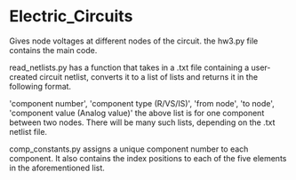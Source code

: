 # Electric_Circuits
Gives node voltages at different nodes of the circuit. 
the hw3.py file contains the main code. 

read_netlists.py has a function that takes in a .txt file containing a user-created circuit netlist, converts it to a list of lists
and returns it in the following format. 

'component number', 'component type (R/VS/IS)', 'from node', 'to node', 'component value (Analog value)' 
the above list is for one component between two nodes. There will be many such lists, depending on the .txt netlist file. 

comp_constants.py assigns a unique component number to each component. It also contains the index positions to each of the
five elements in the aforementioned list. 

